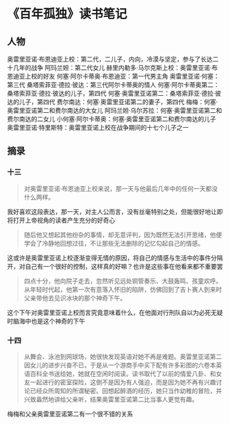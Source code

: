# 《百年孤独》读书笔记
## 人物
奥雷里亚诺·布恩迪亚上校：第二代，二儿子，内向，冷漠与坚定，参与了长达二十几年的战争
阿玛兰妲：第二代女儿
赫里内勒多·马尔克斯上校：奥雷里亚诺·布恩迪亚上校的好友
何塞·阿尔卡蒂奥·布恩迪亚：第一代男主角
奥雷里亚诺·何塞：第三代
桑塔索菲亚·德拉·彼达：第三代阿尔卡蒂奥的情人
何塞·阿尔卡蒂奥第二：桑塔索菲亚·德拉·彼达的儿子，第四代
何塞·奥雷里亚诺第二：桑塔索菲亚·德拉·彼达的儿子，第四代
费尔南达：何塞·奥雷里亚诺第二的妻子，第四代
梅梅：何塞·奥雷里亚诺第二和费尔南达的大女儿
阿玛兰妲·乌尔苏拉：何塞·奥雷里亚诺第二和费尔南达的二女儿
小何塞·阿尔卡蒂奥：何塞·奥雷里亚诺第二和费尔南达的儿子
奥雷里亚诺·特里斯特：奥雷里亚诺上校在战争期间的十七个儿子之一
## 摘录
### 十三
>对奥雷里亚诺·布恩迪亚上校来说，那一天与他最后几年中的任何一天都没什么两样。

我好喜欢这段表达，那一天，对主人公而言，没有丝毫特别之处，但能很好地让即将打开上帝视角的读者产生充分的好奇心

> 随后他又想起其他纷杂的事情，却无意评判，因为既然无法引开思绪，他便学会了冷静地回想过往，不让那些无法删除的记忆勾起自己的情感。

这或许是奥雷里亚诺上校逐渐变得无情的原因，将自己的情感与生活中的事件分隔开，对自己有一个很好的控制，这样真的好嘛？也许是这些事在他看来都不重要罢

> 四点十分，他向院子走去，忽然听见远处铜管奏乐、大鼓轰鸣、孩童欢呼。从年轻时代起，他第一次有意落入怀旧的陷阱，仿佛回到了吉卜赛人到来时父亲带他去见识冰块的那个神奇下午。

这个下午对奥雷里亚诺上校而言究竟意味着什么，在他面对行刑队自以为必死无疑时脑海中也是这个神奇的下午

### 十四
>从舞会、泳池到网球场，她很快发现英语对她不再是难题。奥雷里亚诺第二因女儿的进步兴奋不已，于是从一个游商手中买下配有许多彩图的六卷本英语百科全书送给她，她就在空闲时阅读。读书取代了以前的情爱八卦、和女友一起进行的密室探险，这倒不是因为有人强迫，而是因为她不再有兴趣讨论已经众所周知的所谓秘密。回想起醉酒的经历，她只当作幼稚的冒险，并兴致盎然地讲给父亲听，结果奥雷里亚诺第二比当事人更觉有趣。

梅梅和父亲奥雷里亚诺第二有一个很不错的关系


